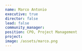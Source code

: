 ```yaml
---
name: Marco Antonio
executive: true
director: false
lead: false
community_manager:   
position: CPO, Project Management
project:  
image: /assets/marco.png
---
```

